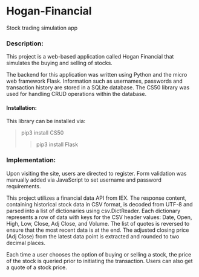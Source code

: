 # Hogan-Financial
Stock trading simulation app

### Description:
This project is a web-based application called Hogan Financial that simulates the buying and selling of stocks.

The backend for this application was written using Python and the micro web framework Flask. Information such as usernames, passwords and transaction history are stored in a SQLite database. The CS50 library was used for handling CRUD operations within the database.

#### Installation:
This library can be installed via:
>pip3 install CS50
>>pip3 install Flask

### Implementation:

Upon visiting the site, users are directed to register. Form validation was manually added via JavaScript to set username and password requirements.

This project utilizes a financial data API from IEX. The response content, containing historical stock data in CSV format, is decoded from UTF-8 and parsed into a list of dictionaries using csv.DictReader. Each dictionary represents a row of data with keys for the CSV header values: Date, Open, High, Low, Close, Adj Close, and Volume.
The list of quotes is reversed to ensure that the most recent data is at the end. The adjusted closing price (Adj Close) from the latest data point is extracted and rounded to two decimal places.

Each time a user chooses the option of buying or selling a stock, the price of the stock is queried prior to initiating the transaction. Users can also get a quote of a stock price.
